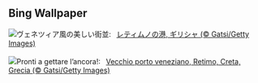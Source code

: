 ## Bing Wallpaper
![](https://www.bing.com/th?id=OHR.CreteHarbor_JA-JP0584096203_UHD.jpg&w=1000)ヴェネツィア風の美しい街並:&nbsp;&ensp;[レティムノの港, ギリシャ (© Gatsi/Getty Images)](https://www.bing.com/th?id=OHR.CreteHarbor_JA-JP0584096203_UHD.jpg)
<br><br/>
![](https://www.bing.com/th?id=OHR.CreteHarbor_IT-IT6052319754_UHD.jpg&w=1000)Pronti a gettare l’ancora!:&nbsp;&ensp;[Vecchio porto veneziano, Retimo, Creta, Grecia (© Gatsi/Getty Images)](https://www.bing.com/th?id=OHR.CreteHarbor_IT-IT6052319754_UHD.jpg)
<br><br/>
